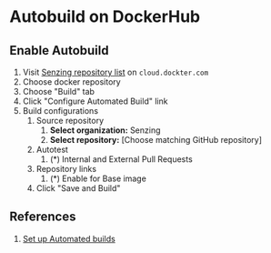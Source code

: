 # Autobuild on DockerHub

## Enable Autobuild

1. Visit [Senzing repository list](https://cloud.docker.com/u/senzing/repository/list) on `cloud.dockter.com`
1. Choose docker repository
1. Choose "Build" tab
1. Click "Configure Automated Build" link
1. Build configurations
    1. Source repository
        1. **Select organization:** Senzing
        1. **Select repository:** [Choose matching GitHub repository]
    1. Autotest
        1. (*) Internal and External Pull Requests
    1. Repository links
        1. (*) Enable for Base image
    1. Click "Save and Build"

## References

1. [Set up Automated builds](https://docs.docker.com/docker-hub/builds/)
